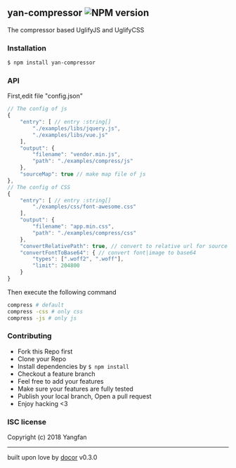 ## yan-compressor ![NPM version](https://img.shields.io/npm/v/yan-compressor.svg?style=flat)

The compressor based UglifyJS and UglifyCSS

### Installation
```bash
$ npm install yan-compressor
```

### API
First,edit file "config.json"
```js
// The config of js
{
    "entry": [ // entry :string[]
        "./examples/libs/jquery.js",
        "./examples/libs/vue.js"
    ],
    "output": {
        "filename": "vendor.min.js",
        "path": "./examples/compress/js"
    },
    "sourceMap": true // make map file of js
},
// The config of CSS
{
    "entry": [ // entry :string[]
        "./examples/css/font-awesome.css"
    ],
    "output": {
        "filename": "app.min.css",
        "path": "./examples/compress/css"
    },
    "convertRelativePath": true, // convert to relative url for source css
    "convertFontToBase64": { // convert font|image to base64 
        "types": [".woff2", ".woff"],
        "limit": 204800
    }
}
```

Then execute the following command

```bash
compress # default
compress -css # only css
compress -js # only js
```

### Contributing
- Fork this Repo first
- Clone your Repo
- Install dependencies by `$ npm install`
- Checkout a feature branch
- Feel free to add your features
- Make sure your features are fully tested
- Publish your local branch, Open a pull request
- Enjoy hacking <3

### ISC license
Copyright (c) 2018 Yangfan



---
built upon love by [docor](https://github.com/turingou/docor.git) v0.3.0
